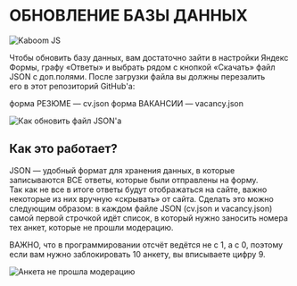 # ОБНОВЛЕНИЕ БАЗЫ ДАННЫХ

![Kaboom JS](https://img.shields.io/badge/JSON-darabase-green)

Чтобы обновить базу данных, вам достаточно зайти в настройки Яндекс Формы, графу «Ответы» и выбрать рядом с кнопкой «Скачать» файл JSON с доп.полями. После загрузки файла вы должны перезалить его в этот репозиторий GitHub'a:

форма РЕЗЮМЕ — cv.json
форма ВАКАНСИИ — vacancy.json

![Как обновить файл JSON'a](https://github.com/user-attachments/assets/dbe5d226-7665-4695-a262-764b1c297756)

## Как это работает?

JSON — удобный формат для хранения данных, в которые записываются ВСЕ ответы, которые были отправлены на форму. Так как не все в итоге ответы будут отображаться на сайте, важно некоторые из них вручную «скрывать» от сайта. Сделать это можно следующим образом: в каждом файле JSON (cv.json и vacancy.json) самой первой строчкой идёт список, в который нужно заносить номера тех анкет, которые не прошли модерацию.

ВАЖНО, что в программировании отсчёт ведётся не с 1, а с 0, поэтому если вам нужно заблокировать 10 анкету, вы вписываете цифру 9.

![Анкета не прошла модерацию](https://github.com/user-attachments/assets/4f4276f6-8c29-4bc2-a09a-1fa933646ca5)
